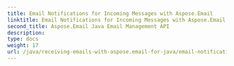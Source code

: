 ```yaml
---
title: Email Notifications for Incoming Messages with Aspose.Email
linktitle: Email Notifications for Incoming Messages with Aspose.Email
second_title: Aspose.Email Java Email Management API
description: 
type: docs
weight: 17
url: /java/receiving-emails-with-aspose.email-for-java/email-notifications-for-incoming-messages/
---
```

